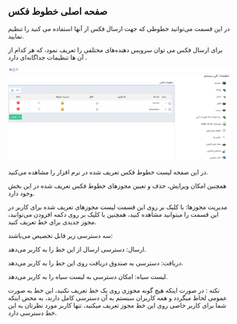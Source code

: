 ## صفحه اصلی خطوط فکس 

در این قسمت می‌توانید خطوطی که جهت ارسال فکس از آنها استفاده می کنید را تنظیم نمایید.


برای ارسال فکس می توان سرویس دهنده‌های مختلفی را تعریف نمود، که هر کدام از آن ها تنظیمات جداگانه‌ای دارد .


![Fax](1.png)


در این صفحه لیست خطوط فکس تعریف شده در نرم افزار را مشاهده می‌کنید.

همچنین امکان ویرایش، حذف و تعیین مجوزهای خطوط فکس تعریف شده در این بخش وجود دارد.

مدیریت مجوزها: با کلیک بر روی این قسمت لیست مجوز‌های تعریف شده برای کاربر در این قسمت را میتوانید مشاهده کنید، همچنین با کلیک بر روی دکمه افزودن می‌توانید، مجوز جدیدی برای خط تعریف کنید.

سه دسترسی زیر قابل تخصیص می‌باشند:

ارسال: دسترسی ارسال از این خط را به کاربر می‌دهد.

دریافت: دسترسی به صندوق دریافت روی این خط را به کاربر می‌دهد.

لیست سیاه: امکان دسترسی به لیست سیاه را به کاربر می‌دهد.

نکته : در صورت اینکه هیچ گونه مجوزی روی یک خط تعریف نکنید، این خط به صورت عمومی لحاظ میگردد و همه کاربران سیستم به آن دسترسی کامل دارند، به محض اینکه شما برای کاربر خاصی روی این خط مجوز تعریف میکنید، تنها کاربر مورد نظرتان به این خط دسترسی دارد.


